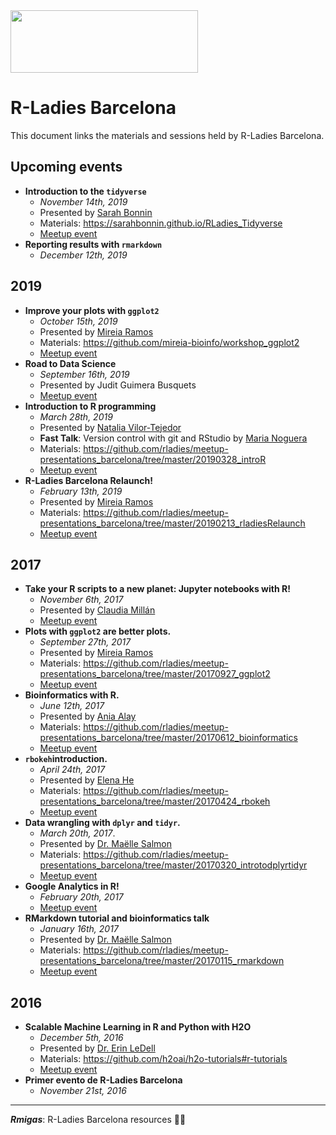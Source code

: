 <img src="https://github.com/rladies/starter-kit/blob/master/logo/R-LadiesGlobal_RBG_online_LogoWithText_Horizontal.png" data-canonical-src="https://github.com/rladies/starter-kit/blob/master/logo/R-LadiesGlobal_RBG_online_LogoWithText_Horizontal.png" width="300" height="100" />

# R-Ladies Barcelona

This document links the materials and sessions held by R-Ladies Barcelona. 

## Upcoming events
  - **Introduction to the `tidyverse`**
      + *November 14th, 2019*
      + Presented by [Sarah Bonnin](https://twitter.com/SarahFBonnin)
      + Materials: https://sarahbonnin.github.io/RLadies_Tidyverse
      + [Meetup event](https://www.meetup.com/rladies-barcelona/events/265903175/)
  - **Reporting results with `rmarkdown`**
      + *December 12th, 2019*

## 2019
  - **Improve your plots with `ggplot2`**
      + *October 15th, 2019*
      + Presented by [Mireia Ramos](https://twitter.com/mireia_bioinfo)
      + Materials: https://github.com/mireia-bioinfo/workshop_ggplot2
      + [Meetup event](https://www.meetup.com/rladies-barcelona/events/264920033/)
  - **Road to Data Science**
      + *September 16th, 2019*
      + Presented by Judit Guimera Busquets
      + [Meetup event](https://www.meetup.com/rladies-barcelona/events/264502318/)
  - **Introduction to R programming**
      + *March 28th, 2019*
      + Presented by [Natalia Vilor-Tejedor](https://twitter.com/natvilortejedor)
      + **Fast Talk**: Version control with git and RStudio by [Maria Noguera](https://twitter.com/maria__noguera)
      + Materials: https://github.com/rladies/meetup-presentations_barcelona/tree/master/20190328_introR
      + [Meetup event](https://www.meetup.com/rladies-barcelona/events/259892732/)
  - **R-Ladies Barcelona Relaunch!**
      + *February 13th, 2019*
      + Presented by [Mireia Ramos](https://twitter.com/mireia_bioinfo)
      + Materials: https://github.com/rladies/meetup-presentations_barcelona/tree/master/20190213_rladiesRelaunch
      + [Meetup event](https://www.meetup.com/rladies-barcelona/events/258328098/)

## 2017
  -  **Take your R scripts to a new planet: Jupyter notebooks with R!**
      + *November 6th, 2017*
      + Presented by [Claudia Millán](https://twitter.com/cheshireminima)
      + [Meetup event](https://www.meetup.com/rladies-barcelona/events/244306536/)
  - **Plots with `ggplot2` are better plots.**
      + *September 27th, 2017*
      + Presented by [Mireia Ramos](http://twitter.com/mireia_bioinfo)
      + Materials: https://github.com/rladies/meetup-presentations_barcelona/tree/master/20170927_ggplot2
      + [Meetup event](https://www.meetup.com/rladies-barcelona/events/243175939/)
  - **Bioinformatics with R.**
      + *June 12th, 2017*
      + Presented by [Ania Alay](http://twitter.com/aniabmsi)
      + Materials: https://github.com/rladies/meetup-presentations_barcelona/tree/master/20170612_bioinformatics
      + [Meetup event](https://www.meetup.com/rladies-barcelona/events/240054726/)
  - **`rbokeh`introduction.**
      + *April 24th, 2017*
      + Presented by [Elena He](http://twitter.com/mikanchu)
      + Materials: https://github.com/rladies/meetup-presentations_barcelona/tree/master/20170424_rbokeh
      + [Meetup event](https://www.meetup.com/rladies-barcelona/events/238510980/)  
  - **Data wrangling with `dplyr` and `tidyr`.**
      + *March 20th, 2017*. 
      + Presented by [Dr. Maëlle Salmon](http://www.masalmon.eu/)
      + Materials: https://github.com/rladies/meetup-presentations_barcelona/tree/master/20170320_introtodplyrtidyr
      + [Meetup event](https://www.meetup.com/rladies-barcelona/events/237869074/)    
  - **Google Analytics in R!**
      + *February 20th, 2017*
      + [Meetup event](https://www.meetup.com/rladies-barcelona/events/236969176/)
  - **RMarkdown tutorial and bioinformatics talk**
      + *January 16th, 2017*
      + Presented by [Dr. Maëlle Salmon](http://www.masalmon.eu/)
      + Materials: https://github.com/rladies/meetup-presentations_barcelona/tree/master/20170115_rmarkdown
      + [Meetup event](https://www.meetup.com/rladies-barcelona/events/236372088/)

## 2016
  - **Scalable Machine Learning in R and Python with H2O**
       + *December 5th, 2016*
       + Presented by [Dr. Erin LeDell](http://www.stat.berkeley.edu/~ledell/)
       + Materials: https://github.com/h2oai/h2o-tutorials#r-tutorials
       + [Meetup event](https://www.meetup.com/rladies-barcelona/events/235593376/)
  - **Primer evento de R-Ladies Barcelona**
       + *November 21st, 2016*

---

__*Rmigas*__: R-Ladies Barcelona resources :ant::ant:
